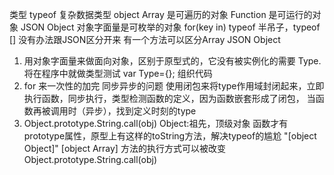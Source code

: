 类型 typeof
复杂数据类型 object
Array 是可遍历的对象
Function 是可运行的对象
JSON Object 对象字面量是可枚举的对象 for(key in)
typeof 半吊子，typeof [] 没有办法跟JSON区分开来
有一个方法可以区分Array  JSON Object

1. 用对象字面量来做面向对象，区别于原型式的，它没有被实例化的需要 Type. 将在程序中就做类型测试
  var Type={};  组织代码
2. for 来一次性的加完 同步异步的问题
    使用闭包来将type作用域封闭起来，立即执行函数，同步执行，类型检测函数的定义，因为函数嵌套形成了闭包，
    当函数再被调用时（异步），找到定义时刻的type
3. Object.prototype.String.call(obj)
    Object:祖先，顶级对象 函数才有prototype属性，原型上有这样的toString方法，解决typeof的尴尬 "[object Object]"
    [object Array] 方法的执行方式可以被改变Object.prototype.String.call(obj)